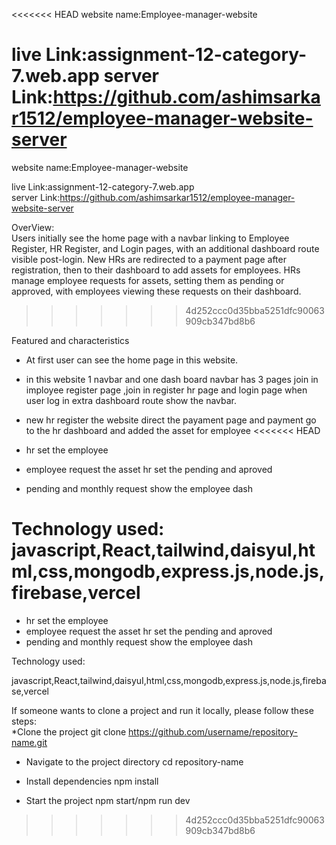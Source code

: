<<<<<<< HEAD
website name:Employee-manager-website

live Link:assignment-12-category-7.web.app
server Link:https://github.com/ashimsarkar1512/employee-manager-website-server
=======

website name:Employee-manager-website

live Link:assignment-12-category-7.web.app
<br/>
server Link:https://github.com/ashimsarkar1512/employee-manager-website-server

OverView:
<br/>
Users initially see the home page with a navbar linking to Employee Register, HR Register, and Login pages, with an additional dashboard route visible post-login. New HRs are redirected to a payment page after registration, then to their dashboard to add assets for employees. HRs manage employee requests for assets, setting them as pending or approved, with employees viewing these requests on their dashboard.
>>>>>>> 4d252ccc0d35bba5251dfc90063909cb347bd8b6

Featured and characteristics

*  At first user can see the home page in this website.

* in this website 1 navbar and one dash board navbar has 3 pages join in imployee register page ,join in register hr page and login page when user log in extra dashboard route show the navbar.
 
* new hr register the website direct the payament page and payment go to the hr dashboard and added the asset for employee
<<<<<<< HEAD

* hr set the employee 
* employee request the asset hr set the pending and aproved
* pending and monthly request show the employee dash 

Technology used:
javascript,React,tailwind,daisyuI,html,css,mongodb,express.js,node.js,firebase,vercel
=======

* hr set the employee 
* employee request the asset hr set the pending and aproved
* pending and monthly request show the employee dash 

Technology used:
<br/>

javascript,React,tailwind,daisyuI,html,css,mongodb,express.js,node.js,firebase,vercel

If someone wants to clone a project and run it locally, please follow these steps:
<br/>
*Clone the project
git clone https://github.com/username/repository-name.git

* Navigate to the project directory
cd repository-name

* Install dependencies
npm install

* Start the project
npm start/npm run dev

>>>>>>> 4d252ccc0d35bba5251dfc90063909cb347bd8b6
